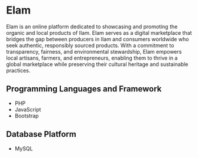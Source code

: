 # Elam
 Elam is an online platform dedicated  to showcasing and promoting the organic and local products of Ilam.
Elam serves as a digital marketplace that bridges the gap between producers in Ilam and 
consumers worldwide who seek authentic, responsibly sourced products. With a 
commitment to transparency, fairness, and environmental stewardship, Elam empowers 
local artisans, farmers, and entrepreneurs, enabling them to thrive in a global marketplace 
while preserving their cultural heritage and sustainable practices.

## Programming Languages and Framework
- PHP
- JavaScript
- Bootstrap

## Database Platform
- MySQL
